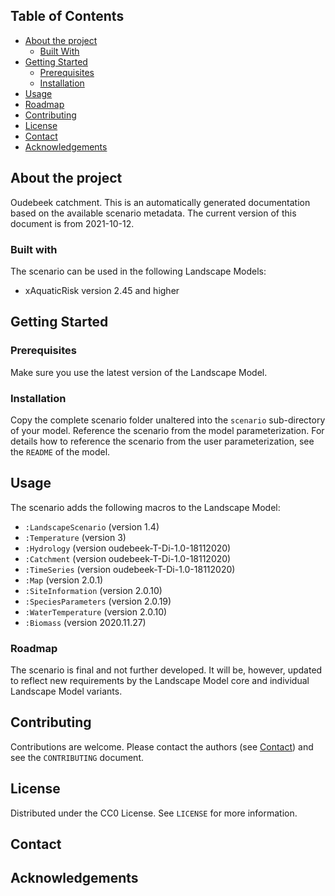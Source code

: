 ## Table of Contents
* [About the project](#about-the-project)
  * [Built With](#built-with)
* [Getting Started](#getting-started)
  * [Prerequisites](#prerequisites)
  * [Installation](#installation)
* [Usage](#usage)
* [Roadmap](#roadmap)
* [Contributing](#contributing)
* [License](#license)
* [Contact](#contact)
* [Acknowledgements](#acknowledgements)


## About the project
Oudebeek catchment.
This is an automatically generated documentation based on the available scenario metadata. The current version of this 
document is from 2021-10-12.

### Built with
The scenario can be used in the following Landscape Models:
* xAquaticRisk version 2.45 and higher


## Getting Started
### Prerequisites
Make sure you use the latest version of the Landscape Model.

### Installation
Copy the complete scenario folder unaltered into the `scenario` sub-directory of your model. Reference the scenario
from the model parameterization. For details how to reference the scenario from the user parameterization, see the 
`README` of the model.


## Usage
The scenario adds the following macros to the Landscape Model:
* `:LandscapeScenario` (version 1.4)
* `:Temperature` (version 3)
* `:Hydrology` (version oudebeek-T-Di-1.0-18112020)
* `:Catchment` (version oudebeek-T-Di-1.0-18112020)
* `:TimeSeries` (version oudebeek-T-Di-1.0-18112020)
* `:Map` (version 2.0.1)
* `:SiteInformation` (version 2.0.10)
* `:SpeciesParameters` (version 2.0.19)
* `:WaterTemperature` (version 2.0.10)
* `:Biomass` (version 2020.11.27)

### Roadmap
The scenario is final and not further developed. It will be, however, updated to reflect new requirements by the 
Landscape Model core and individual Landscape Model variants.


## Contributing
Contributions are welcome. Please contact the authors (see [Contact](#contact)) and see the `CONTRIBUTING` document.


## License
Distributed under the CC0 License. See `LICENSE` for more information.


## Contact


## Acknowledgements
